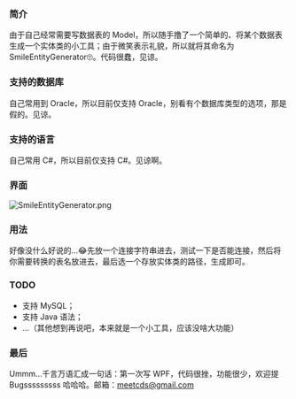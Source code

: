 ### 简介

由于自己经常需要写数据表的 Model，所以随手撸了一个简单的、将某个数据表生成一个实体类的小工具；由于微笑表示礼貌，所以就将其命名为 SmileEntityGenerator🙄。代码很蠢，见谅。

### 支持的数据库

自己常用到 Oracle，所以目前仅支持 Oracle，别看有个数据库类型的选项，那是假的。见谅。

### 支持的语言

自己常用 C#，所以目前仅支持 C#。见谅啊。

### 界面

![SmileEntityGenerator.png](https://i.loli.net/2018/12/21/5c1cf81e96d25.png)

### 用法

好像没什么好说的…😂先放一个连接字符串进去，测试一下是否能连接，然后将你需要转换的表名放进去，最后选一个存放实体类的路径，生成即可。

### TODO

- 支持 MySQL；
- 支持 Java 语法；
- …（其他想到再说吧，本来就是一个小工具，应该没啥大功能）

### 最后

Ummm…千言万语汇成一句话：第一次写 WPF，代码很挫，功能很少，欢迎提 Bugsssssssss 哈哈哈。邮箱：meetcds@gmail.com